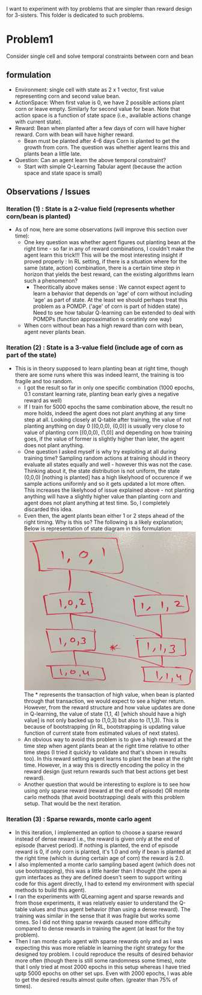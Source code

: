 I want to experiment with toy problems that are simpler than reward design for 3-sisters. This folder is dedicated to such problems.

# Problem1
Consider single  cell and solve temporal constraints between corn and bean

## formulation
- Environment: single cell with state as 2 x 1 vector, first value representing corn and second value bean.
- ActionSpace: When first value is 0, we have 2 possible actions plant corn or leave empty. Similarly for second value for bean. Note that action space is a function of state space (i.e., available actions change with current state).
- Reward: Bean when planted after a few days of corn will have higher reward. Corn with bean will have higher reward.
  - Bean must be planted after 4-6 days Corn is planted to get the growth from corn. The question was whether agent learns this and plants bean a little late.
- Question: Can an agent learn the above temporal constraint?
  - Start with simple Q-Learning Tabular agent (because the action space and state space is small)

## Observations / Issues
### Iteration (1) : State is a 2-value field (represents whether corn/bean is planted)
- As of now, here are some observations (will improve this section over time):
  - One key question was whether agent figures out planting bean at the right time - so far in any of reward combinations, I couldn't make the agent learn this trick!!! This will be the most interesting insight if proved properly : In RL setting, if there is a situation where for the same (state, action) combination, there is a certain time step in horizon that yields the best reward, can the existing algorithms learn such a phenomenon?
    - Theoritically above makes sense : We cannot expect agent to learn a behavior that depends on 'age' of corn without including 'age' as part of state. At the least we should perhaps treat this problem as a POMDP. ('age' of corn is part of hidden state) , Need to see how tabular Q-learning can be extended to deal with POMDPs (function approaximation is ceratinly one way)
  - When corn without bean has a high reward than corn with bean, agent never plants bean.

### Iteration (2) : State is a 3-value field (include age of corn as part of the state)
- This is in theory supposed to learn planting bean at right time, though there are some runs where this was indeed learnt, the training is too fragile and too random.
  - I got the result so far in only one specific combination (1000 epochs, 0.1 constant learning rate, planting bean early gives a negative reward as well)
  - If I train for 5000 epochs the same combination above, the result no more holds, indeed the agent does not plant anything at any time step at all. Looking closely at Q-table after training, the value of not planting anything on day 0 [(0,0,0), (0,0)] is usually very close to value of planting corn [(0,0,0), (1,0)] and depending on how training goes, if the value of former is slightly higher than later, the agent does not plant anything.
  - One question I asked myself is why try exploiting at all during training time? Sampling random actions at training should in theory evaluate all states equally and well - however this was not the case. Thinking about it, the state distribution is not uniform, the state (0,0,0) [nothing is planted] has a high likelyhood of occurence if we sample actions uniformly and so it gets updated a lot more often. This increases the likelyhood of issue explained above - not planting anything will have a slightly higher value than planting corn and agent does not plant anything at test time. So, I completely discarded this idea.
  - Even then, the agent plants bean either 1 or 2 steps ahead of the right timing. Why is this so? The following is a likely explanation; Below is representation of state diagram in this formulation:
  ![](State_Transitions.JPG)
  The * represents the transaction of high value, when bean is planted through that transaction, we would expect to see a higher return. However, from the reward structure and how value updates are done in Q-learning, the value of state (1,1, 4) [which should have a high value] is not only backed up to (1,0,3) but also to (1,1,3). This is because of bootstrapping (in RL, bootstrapping is updating value function of current state from estimated values of next states).
  - An obvious way to avoid this problem is to give a high reward at the time step when agent plants bean at the right time relative to other time steps (I tried it quickly to validate and that's shown in results too). In this reward setting agent learns to plant the bean at the right time. However, in a way this is directly encoding the policy in the reward design (just return rewards such that best actions get best reward).
  - Another question that would be interesting to explore is to see how using only sparse reward (reward at the end of episode) OR monte carlo methods (that avoid bootstrapping) deals with this problem setup. That would be the next iteration.

### Iteration (3) : Sparse rewards, monte carlo agent
- In this iteration, I implemented an option to choose a sparse reward instead of dense reward i.e., the reward is given only at the end of episode (harvest period). If nothing is planted, the end of episode reward is 0, if only corn is planted, it's 1.0 and only if bean is planted at the right time (which is during certain age of corn) the reward is 2.0. 
- I also implemented a monte carlo sampling based agent (which does not use bootstrapping), this was a little harder than I thought (the open ai gym interfaces as they are defined doesn't seem to support writing code for this agent directly, I had to extend my environment with special methods to build this agent).
- I ran the experiments with QLearning agent and sparse rewards and from those experiments, it was relatively easier to understand the Q-table values and thus agent behavior (than using a dense reward). The training was similar in the sense that it was fragile but works some times. So I did not thing sparse rewards caused more difficulty compared to dense rewards in training the agent (at least for the toy problem).
- Then I ran monte carlo agent with sparse rewards only and as I was expecting this was more reliable in learning the right strategy for the designed toy problem. I could reproduce the results of desired behavior more often (though there is still some randomness some times), note that I only tried at most 2000 epochs in this setup whereas I have tried uptp 5000 epochs on other set ups. Even with 2000 epochs, I was able to get the desired results almost quite often. (greater than 75% of times).
